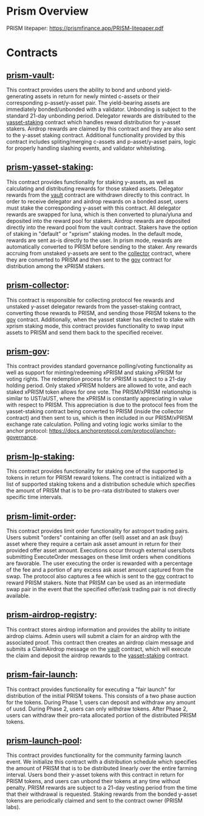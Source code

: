 # Prism Overview

PRISM litepaper: https://prismfinance.app/PRISM-litepaper.pdf

# Contracts

## [prism-vault](/contracts/prism-vault):
This contract provides users the ability to bond and unbond yield-generating assets in return for newly minted c-assets or their corresponding p-asset/y-asset pair. The yield-bearing assets are immediately bonded/unbonded with a validator. Unbonding is subject to the standard 21-day unbonding period.  Delegator rewards are distributed to the [yasset-staking](/contracts/prism-yasset-staking) contract which handles reward distribution for y-asset stakers. Airdrop rewards are claimed by this contract and they are also sent to the y-asset staking contract. Additional functionality provided by this contract includes spliting/merging c-assets and p-asset/y-asset pairs, logic for properly handling slashing events, and validator whitelisting.

## [prism-yasset-staking](/contracts/prism-yasset-staking):
This contract provides functionality for staking y-assets, as well as calculating and distributing rewards for those staked assets. Delegator rewards from the [vault](contracts/prism-vault) contract are withdrawn directly to this contract. In order to receive delegator and airdrop rewards on a bonded asset, users must stake the corresponding y-asset with this contract. All delegator rewards are swapped for luna, which is then converted to pluna/yluna and deposited into the reward pool for stakers. Airdrop rewards are deposited directly into the reward pool from the vault contract. Stakers have the option of staking in "default" or "xprism" staking modes. In the default mode, rewards are sent as-is directly to the user. In prism mode, rewards are automatically converted to PRISM before sending to the staker. Any rewards accruing from unstaked y-assets are sent to the [collector](/contracts/prism-collector) contract, where they are converted to PRISM and then sent to the [gov](/contracts/prism-gov) contract for distribution among the xPRISM stakers.  

## [prism-collector](/contracts/prism-collector):
This contract is responsible for collecting protocol fee rewards and unstaked y-asset delegator rewards from the yasset-staking contract, converting those rewards to PRISM, and sending those PRISM tokens to the [gov](/contracts/prism-gov) contract. Additionally, when the yasset staker has elected to stake with xprism staking mode, this contract provides functionality to swap input assets to PRISM and send them back to the specified receiver.

## [prism-gov](/contracts/prism-gov):
This contract provides standard governance polling/voting functionality as well as support for minting/redeeming xPRISM and staking xPRISM for voting rights. The redemption process for xPRISM is subject to a 21-day holding period. Only staked xPRISM holders are allowed to vote, and each staked xPRISM token allows for one vote. The PRISM/xPRISM relationship is similar to UST/aUST, where the xPRISM is constantly appreciating in value with respect to PRISM. This appreciation is due to the protocol fees from the yasset-staking contract being converted to PRISM (inside the collector contract) and then sent to us, which is then included in our PRISM/xPRISM exchange rate calculation. Polling and voting logic works similar to the anchor protocol: https://docs.anchorprotocol.com/protocol/anchor-governance.

## [prism-lp-staking](/contracts/prism-lp-staking):
This contract provides functionality for staking one of the supported lp tokens in return for PRISM reward tokens. The contract is initialized with a list of supported staking tokens and a distribution schedule which specifies the amount of PRISM that is to be pro-rata distributed to stakers over specific time intervals.

## [prism-limit-order](/contracts/prism-limit-order):
This contract provides limit order functionality for astroport trading pairs. Users submit "orders" containing an offer (sell) asset and an ask (buy) asset where they require a certain ask asset amount in return for their provided offer asset amount. Executions occur through external users/bots submitting ExecuteOrder messages on these limit orders when conditions are favorable. The user executing the order is rewarded with a percentage of the fee and a portion of any excess ask asset amount captured from the swap. The protocol also captures a fee which is sent to the [gov](/contracts/prism-gov) contract to reward PRISM stakers. Note that PRISM can be used as an intermediate swap pair in the event that the specified offer/ask trading pair is not directly available.  

## [prism-airdrop-registry](/contracts/prism-airdrop-registry):
This contract stores airdrop information and provides the ability to initiate airdrop claims. Admin users will submit a claim for an airdrop with the associated proof.  This contract then creates an airdrop claim message and submits a ClaimAirdrop message on the [vault](/contracts/prism-vault) contract, which will execute the claim and deposit the airdrop rewards to the [yasset-staking](/contracts/prism-yasset-staking) contract.

## [prism-fair-launch](/contracts/prism-fair-launch):
This contract provides functionality for executing a "fair launch" for distribution of the initial PRISM tokens. This consists of a two phase auction for the tokens. During Phase 1, users can deposit and withdraw any amount of uusd. During Phase 2, users can only withdraw tokens. After Phase 2, users can withdraw their pro-rata allocated portion of the distributed PRISM tokens.

## [prism-launch-pool](/contracts/prism-fair-launch):
This contract provides functionality for the community farming launch event. We initialize this contract with a distribution schedule which specifies the amount of PRISM that is to be distributed linearly over the entire farming interval. Users bond their y-asset tokens with this contract in return for PRISM tokens, and users can unbond their tokens at any time without penalty. PRISM rewards are subject to a 21-day vesting period from the time that their withdrawal is requested. Staking rewards from the bonded y-asset tokens are periodically claimed and sent to the contract owner (PRISM labs).

